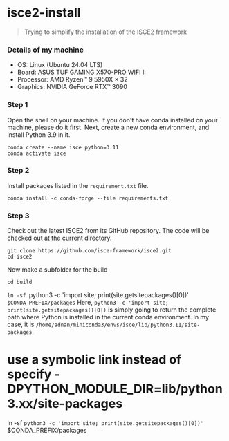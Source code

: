 # isce2-install
> Trying to simplify the installation of the ISCE2 framework

### Details of my machine
- OS: Linux (Ubuntu 24.04 LTS)
- Board: ASUS TUF GAMING X570-PRO WIFI II
- Processor: AMD Ryzen™ 9 5950X × 32
- Graphics: NVIDIA GeForce RTX™ 3090

### Step 1
Open the shell on your machine. If you don't have conda installed on your machine, please do it first. Next, create a new conda environment, and install Python 3.9 in it.

```
conda create --name isce python=3.11
conda activate isce
```

### Step 2
Install packages listed in the `requirement.txt` file.

`conda install -c conda-forge --file requirements.txt`

### Step 3
Check out the latest ISCE2 from its GitHub repository. The code will be checked out at the current directory.

```
git clone https://github.com/isce-framework/isce2.git
cd isce2
```

Now make a subfolder for the build
```mkdir build
cd build
```

`ln -sf `python3 -c 'import site; print(site.getsitepackages()[0])'` $CONDA_PREFIX/packages`
Here, `python3 -c 'import site; print(site.getsitepackages()[0])` is simply going to return the complete path where Python is installed in the current conda environment. In my case, it is `/home/adnan/miniconda3/envs/isce/lib/python3.11/site-packages`.


# use a symbolic link instead of specify -DPYTHON_MODULE_DIR=lib/python3.xx/site-packages
ln -sf `python3 -c 'import site; print(site.getsitepackages()[0])'` $CONDA_PREFIX/packages  



